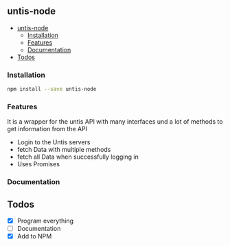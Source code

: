 ## untis-node

- [untis-node](#untis-node)
	- [Installation](#installation)
	- [Features](#features)
	- [Documentation](#documentation)
- [Todos](#todos)

### Installation

```bash
npm install --save untis-node
```

### Features

It is a wrapper for the untis API with many interfaces und a lot of methods to get information from the API

- Login to the Untis servers
- fetch Data with multiple methods
- fetch all Data when successfully logging in
- Uses Promises

### Documentation



## Todos

- [x] Program everything
- [ ] Documentation
- [x] Add to NPM